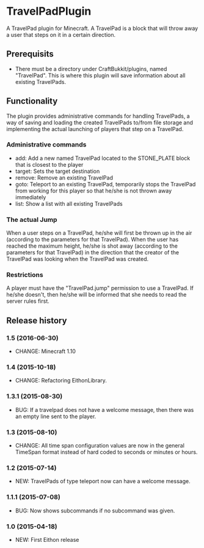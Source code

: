 # TravelPadPlugin

A TravelPad plugin for Minecraft.
A TravelPad is a block that will throw away a user that steps on it in a certain direction.

## Prerequisits

* There must be a directory under CraftBukkit/plugins, named "TravelPad". This is where this plugin will save information about all existing TravelPads.

## Functionality

The plugin provides administrative commands for handling TravelPads, a way of saving and loading the created TravelPads to/from file storage and implementing the actual launching of players that step on a TravelPad.

### Administrative commands

* add: Add a new named TravelPad located to the STONE_PLATE block that is closest to the player
* target: Sets the target destination
* remove: Remove an existing TravelPad
* goto: Teleport to an existing TravelPad, temporarily stops the TravelPad from working for this player so that he/she is not thrown away immediately
* list: Show a list with all existing TravelPads

### The actual Jump

When a user steps on a TravelPad, he/she will first be thrown up in the air (according to the parameters for that TravelPad). When the user has reached the maximum height, he/she is shot away (according to the parameters for that TravelPad) in the direction that the creator of the TravelPad was looking when the TravelPad was created.

### Restrictions

A player must have the "TravelPad.jump" permission to use a TravelPad. If he/she doesn't, then he/she will be informed that she needs to read the server rules first.

## Release history

### 1.5 (2016-06-30)

* CHANGE: Minecraft 1.10

### 1.4 (2015-10-18)

* CHANGE: Refactoring EithonLibrary.

### 1.3.1 (2015-08-30)

* BUG: If a travelpad does not have a welcome message, then there was an empty line sent to the player.

### 1.3 (2015-08-10)

* CHANGE: All time span configuration values are now in the general TimeSpan format instead of hard coded to seconds or minutes or hours.

### 1.2 (2015-07-14)

* NEW: TravelPads of type teleport now can have a welcome message.

### 1.1.1 (2015-07-08)

* BUG: Now shows subcommands if no subcommand was given.

### 1.0 (2015-04-18)

* NEW: First Eithon release
